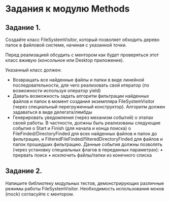 # Задания к модулю Methods

## Задание 1.

Создайте класс FileSystemVisitor, который позволяет обходить дерево папок в файловой системе,
начиная с указанной точки.

Перед реализацией обсудить с ментором как будет проверяться этот класс вживую (консольное или
Desktop приложение).

Указанный класс должен:

- Возвращать все найденные файлы и папки в виде линейной последовательности, для чего
    реализовать свой итератор (по возможности используя оператор yield)
- Давать возможность задать алгоритм фильтрации найденных файлов и папок в момент создания
    экземпляра FileSystemVisitor (через специальный перегруженный конструктор). Алгоритм должен
    задаваться в виде делегата/лямбды
- Генерировать уведомления (через механизм событий) о этапах своей работы. В частности,
    должны быть реализованы следующие события
       o Start и Finish (для начала и конца поиска)
       o FileFinded/DirectoryFinded для всех найденных файлов и папок до фильтрации, и
          FilteredFileFinded/filteredDirectoryFinded для файлов и папок прошедших фильтрацию.
          Данные события должны позволять (через установку специальных флагов в переданных
          параметрах):
             ▪ прервать поиск
             ▪ исключить файлы/папки из конечного списка

## Задание 2.

Напишите библиотеку модульных тестов, демонстрирующих различные режимы работы
FileSystemVisitor. Необходимость использования моков (mock) согласуйте с ментором.